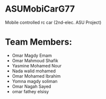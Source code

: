 # ASUMobiCarG77
Mobile controlled rc car (2nd-elec. ASU Project)
# Team Members: 
- Omar Magdy Emam
- Omar Mahmoud Shafik
- Yasmine Mohamed Nour
- Nada walid mohamed
- Omar Mohamed Ibrahim
- Yomna magdy soliman 
- Omar Nagah Sayed
- omar fathey elsisy
